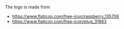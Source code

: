 The logo is made from

- https://www.flaticon.com/free-icon/raspberry_135706
- https://www.flaticon.com/free-icon/plug_31863
